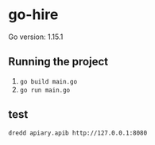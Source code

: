 # go-hire 

Go version: 1.15.1

## Running the project
1. `go build main.go`
2. `go run main.go`

## test
`dredd apiary.apib http://127.0.0.1:8080`